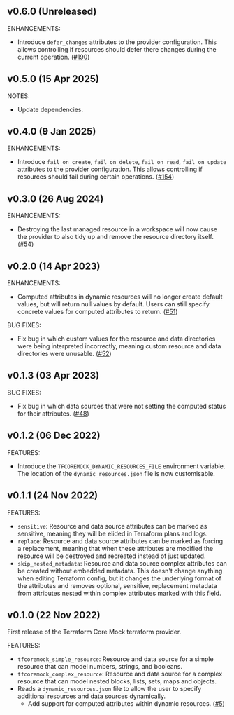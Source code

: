 ## v0.6.0 (Unreleased)

ENHANCEMENTS:

* Introduce `defer_changes` attributes to the provider configuration. This allows controlling if resources should defer there changes during the current operation. ([#190](https://github.com/hashicorp/terraform-provider-tfcoremock/pull/190))

## v0.5.0 (15 Apr 2025)

NOTES:

* Update dependencies.

## v0.4.0 (9 Jan 2025)

ENHANCEMENTS:

* Introduce `fail_on_create`, `fail_on_delete`, `fail_on_read`, `fail_on_update` attributes to the provider configuration. This allows controlling if resources should fail during certain operations. ([#154](https://github.com/hashicorp/terraform-provider-tfcoremock/pull/154))

## v0.3.0 (26 Aug 2024)

ENHANCEMENTS:

* Destroying the last managed resource in a workspace will now cause the provider to also tidy up and remove the resource directory itself. ([#54](https://github.com/hashicorp/terraform-provider-tfcoremock/issues/54))

## v0.2.0 (14 Apr 2023)

ENHANCEMENTS:

* Computed attributes in dynamic resources will no longer create default values, but will return null values by default. Users can still specify concrete values for computed attributes to return. ([#51](https://github.com/hashicorp/terraform-provider-tfcoremock/issues/51))

BUG FIXES:

* Fix bug in which custom values for the resource and data directories were being interpreted incorrectly, meaning custom resource and data directories were unusable. ([#52](https://github.com/hashicorp/terraform-provider-tfcoremock/issues/52))

## v0.1.3 (03 Apr 2023)

BUG FIXES:

* Fix bug in which data sources that were not setting the computed status for their attributes. ([#48](https://github.com/hashicorp/terraform-provider-tfcoremock/issues/48))

## v0.1.2 (06 Dec 2022)

FEATURES:

* Introduce the `TFCOREMOCK_DYNAMIC_RESOURCES_FILE` environment variable. The location of the `dynamic_resources.json` file is now customisable.

## v0.1.1 (24 Nov 2022)

FEATURES:

* `sensitive`: Resource and data source attributes can be marked as sensitive, meaning they will be elided in Terraform plans and logs.
* `replace`: Resource and data source attributes can be marked as forcing a replacement, meaning that when these attributes are modified the resource will be destroyed and recreated instead of just updated.
* `skip_nested_metadata`: Resource and data source complex attributes can be created without embedded metadata. This doesn't change anything when editing Terraform config, but it changes the underlying format of the attributes and removes optional, sensitive, replacement metadata from attributes nested within complex attributes marked with this field.

## v0.1.0 (22 Nov 2022)

First release of the Terraform Core Mock terraform provider.

FEATURES:

* `tfcoremock_simple_resource`: Resource and data source for a simple resource that can model numbers, strings, and booleans.
* `tfcoremock_complex_resource`: Resource and data source for a complex resource that can model nested blocks, lists, sets, maps and objects.
* Reads a `dynamic_resources.json` file to allow the user to specify additional resources and data sources dynamically.
  * Add support for computed attributes within dynamic resources. ([#5](https://github.com/hashicorp/terraform-provider-tfcoremock/pull/5))

